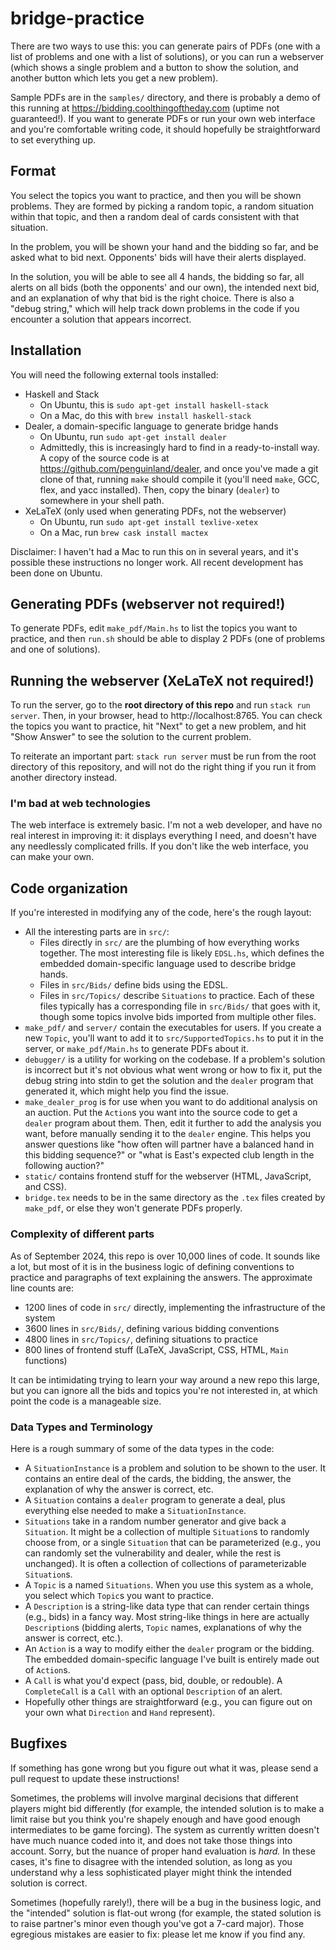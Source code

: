 # bridge-practice

There are two ways to use this: you can generate pairs of PDFs (one with a list
of problems and one with a list of solutions), or you can run a webserver (which
shows a single problem and a button to show the solution, and another button
which lets you get a new problem).

Sample PDFs are in the `samples/` directory, and there is probably a demo of
this running at https://bidding.coolthingoftheday.com (uptime not guaranteed!).
If you want to generate PDFs or run your own web interface and you're
comfortable writing code, it should hopefully be straightforward to set
everything up.

## Format

You select the topics you want to practice, and then you will be shown problems.
They are formed by picking a random topic, a random situation within that topic,
and then a random deal of cards consistent with that situation.

In the problem, you will be shown your hand and the bidding so far, and be asked
what to bid next. Opponents' bids will have their alerts displayed.

In the solution, you will be able to see all 4 hands, the bidding so far, all
alerts on all bids (both the opponents' and our own), the intended next bid, and
an explanation of why that bid is the right choice. There is also a "debug
string," which will help track down problems in the code if you encounter a
solution that appears incorrect.

## Installation

You will need the following external tools installed:
- Haskell and Stack
  - On Ubuntu, this is `sudo apt-get install haskell-stack`
  - On a Mac, do this with `brew install haskell-stack`
- Dealer, a domain-specific language to generate bridge hands
  - On Ubuntu, run `sudo apt-get install dealer`
  - Admittedly, this is increasingly hard to find in a ready-to-install way. A
    copy of the source code is at https://github.com/penguinland/dealer, and
    once you've made a git clone of that, running `make` should compile it
    (you'll need `make`, GCC, flex, and yacc installed). Then, copy the binary
    (`dealer`) to somewhere in your shell path.
- XeLaTeX (only used when generating PDFs, not the webserver)
  - On Ubuntu, run `sudo apt-get install texlive-xetex`
  - On a Mac, run `brew cask install mactex`

Disclaimer: I haven't had a Mac to run this on in several years, and it's
possible these instructions no longer work. All recent development has been done
on Ubuntu.

## Generating PDFs (webserver not required!)

To generate PDFs, edit `make_pdf/Main.hs` to list the topics you want to
practice, and then `run.sh` should be able to display 2 PDFs (one of problems
and one of solutions).

## Running the webserver (XeLaTeX not required!)

To run the server, go to the **root directory of this repo** and run `stack run
server`. Then, in your browser, head to http://localhost:8765. You can check
the topics you want to practice, hit "Next" to get a new problem, and hit "Show
Answer" to see the solution to the current problem.

To reiterate an important part: `stack run server` must be run from the root
directory of this repository, and will not do the right thing if you run it from
another directory instead.

### I'm bad at web technologies

The web interface is extremely basic. I'm not a web developer, and have no real
interest in improving it: it displays everything I need, and doesn't have any
needlessly complicated frills. If you don't like the web interface, you can make
your own.

## Code organization

If you're interested in modifying any of the code, here's the rough layout:
- All the interesting parts are in `src/`:
  - Files directly in `src/` are the plumbing of how everything works together.
    The most interesting file is likely `EDSL.hs`, which defines the embedded
    domain-specific language used to describe bridge hands.
  - Files in `src/Bids/` define bids using the EDSL.
  - Files in `src/Topics/` describe `Situations` to practice. Each of these
    files typically has a corresponding file in `src/Bids/` that goes with it,
    though some topics involve bids imported from multiple other files.
- `make_pdf/` and `server/` contain the executables for users. If you create a
  new `Topic`, you'll want to add it to `src/SupportedTopics.hs` to put it in
  the server, or `make_pdf/Main.hs` to generate PDFs about it.
- `debugger/` is a utility for working on the codebase. If a problem's solution
  is incorrect but it's not obvious what went wrong or how to fix it, put the
  debug string into stdin to get the solution and the `dealer` program that
  generated it, which might help you find the issue.
- `make_dealer_prog` is for use when you want to do additional analysis on
  an auction. Put the `Action`s you want into the source code to get a `dealer`
  program about them. Then, edit it further to add the analysis you want,
  before manually sending it to the `dealer` engine. This helps you answer
  questions like "how often will partner have a balanced hand in this bidding
  sequence?" or "what is East's expected club length in the following auction?"
- `static/` contains frontend stuff for the webserver (HTML, JavaScript, and
  CSS).
- `bridge.tex` needs to be in the same directory as the `.tex` files created by
  `make_pdf`, or else they won't generate PDFs properly.

### Complexity of different parts

As of September 2024, this repo is over 10,000 lines of code. It sounds like a
lot, but most of it is in the business logic of defining conventions to practice
and paragraphs of text explaining the answers. The approximate line counts are:
- 1200 lines of code in `src/` directly, implementing the infrastructure of the
  system
- 3600 lines in `src/Bids/`, defining various bidding conventions
- 4800 lines in `src/Topics/`, defining situations to practice
- 800 lines of frontend stuff (LaTeX, JavaScript, CSS, HTML, `Main` functions)

It can be intimidating trying to learn your way around a new repo this large,
but you can ignore all the bids and topics you're not interested in, at which
point the code is a manageable size.

### Data Types and Terminology

Here is a rough summary of some of the data types in the code:
- A `SituationInstance` is a problem and solution to be shown to the user. It
  contains an entire deal of the cards, the bidding, the answer, the explanation
  of why the answer is correct, etc.
- A `Situation` contains a `dealer` program to generate a deal, plus everything
  else needed to make a `SituationInstance`.
- `Situations` take in a random number generator and give back a `Situation`.
  It might be a collection of multiple `Situation`s to randomly choose from, or
  a single `Situation` that can be parameterized (e.g., you can randomly set the
  vulnerability and dealer, while the rest is unchanged). It is often a
  collection of collections of parameterizable `Situation`s.
- A `Topic` is a named `Situations`. When you use this system as a whole, you
  select which `Topic`s you want to practice.
- A `Description` is a string-like data type that can render certain things
  (e.g., bids) in a fancy way. Most string-like things in here are actually
  `Description`s (bidding alerts, `Topic` names, explanations of why the answer
  is correct, etc.).
- An `Action` is a way to modify either the `dealer` program or the bidding.
  The embedded domain-specific language I've built is entirely made out of
  `Action`s.
- A `Call` is what you'd expect (pass, bid, double, or redouble). A
  `CompleteCall` is a `Call` with an optional `Description` of an alert.
- Hopefully other things are straightforward (e.g., you can figure out on your
  own what `Direction` and `Hand` represent).

## Bugfixes

If something has gone wrong but you figure out what it was, please send a pull
request to update these instructions!

Sometimes, the problems will involve marginal decisions that different players
might bid differently (for example, the intended solution is to make a limit
raise but you think you're shapely enough and have good enough intermediates to
be game forcing). The system as currently written doesn't have much nuance coded
into it, and does not take those things into account. Sorry, but the nuance of
proper hand evaluation is _hard._ In these cases, it's fine to disagree with the
intended solution, as long as you understand why a less sophisticated player
might think the intended solution is correct.

Sometimes (hopefully rarely!), there will be a bug in the business logic, and
the "intended" solution is flat-out wrong (for example, the stated solution is
to raise partner's minor even though you've got a 7-card major). Those egregious
mistakes are easier to fix: please let me know if you find any.
